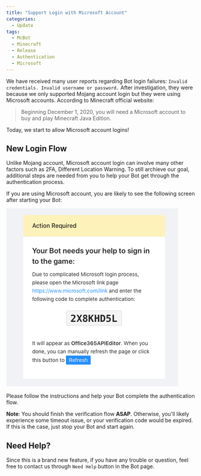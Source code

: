 ```yaml
---
title: "Support Login with Microsoft Account"
categories:
  - Update
tags:
  - McBot
  - Minecraft
  - Release
  - Authentication
  - Microsoft
---
```


We have received many user reports regarding Bot login failures: `Invalid credentials. Invalid username or password.`
After investigation, they were because we only supported Mojang account login but they were using Microsoft accounts.
According to Minecraft official website: 

> Beginning December 1, 2020, you will need a Microsoft account to buy and play Minecraft Java Edition.

Today, we start to allow Microsoft account logins!

## New Login Flow

Unlike Mojang account, Microsoft account login can involve many other factors such as 2FA, Different Location Warning. To still archieve our goal,
additional steps are needed from you to help your Bot get through the authentication process.

If you are using Microsoft account, you are likely to see the following screen after starting your Bot:

![screenshot for microsoft msa](/assets/images/2021_1_microsoft_msa.png)

Please follow the instructions and help your Bot complete the authentication flow.

**Note**: You should finish the verification flow **ASAP**. Otherwise, you'll likely experience some timeout issue, or your verification code would be expired.
If this is the case, just stop your Bot and start again.

## Need Help?

Since this is a brand new feature, if you have any trouble or question, feel free to contact us through `Need Help` button in the Bot page.
